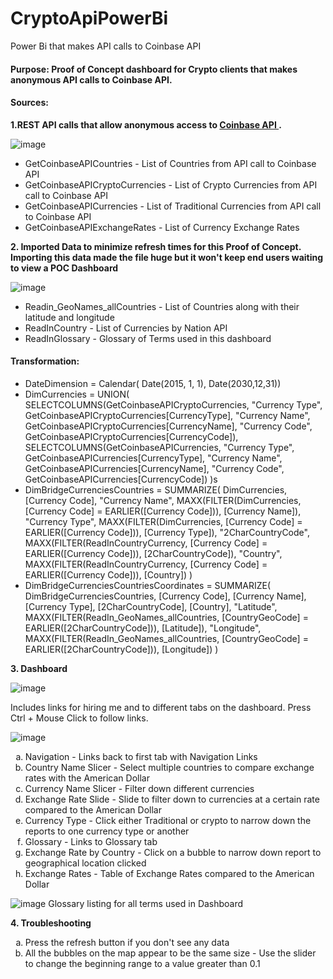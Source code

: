 # CryptoApiPowerBi
Power Bi that makes API calls to Coinbase API

#### Purpose: Proof of Concept dashboard for Crypto clients that makes anonymous API calls to Coinbase API. 

#### Sources: 

<b>1.REST API calls that allow anonymous access to <a href = "https://docs.cloud.coinbase.com/sign-in-with-coinbase/docs/api-currencies"> Coinbase API </a>. </b>

![image](https://github.com/RemoteDataEngineer/CryptoApiPowerBi/assets/140629527/9483fd7a-e691-4347-9744-270db44fd2a4)

<ul>
<li> GetCoinbaseAPICountries - List of Countries from API call to Coinbase API </li>
<li> GetCoinbaseAPICryptoCurrencies - List of Crypto Currencies from API call to Coinbase API</li>
<li> GetCoinbaseAPICurrencies - List of Traditional Currencies from API call to Coinbase API</li>
<li> GetCoinbaseAPIExchangeRates - List of Currency Exchange Rates</li>
</ul>

<b> 2. Imported Data to minimize refresh times for this Proof of Concept. Importing this data made the file huge but it won't keep end users waiting to view a POC Dashboard </b>
   
![image](https://github.com/RemoteDataEngineer/CryptoApiPowerBi/assets/140629527/5c8c762b-3360-4224-9c7a-77f3c4c8c63e)

<ul>
<li> Readin_GeoNames_allCountries - List of Countries along with their latitude and longitude </li>
<li> ReadInCountry - List of Currencies by Nation API</li>
<li> ReadInGlossary - Glossary of Terms used in this dashboard</li>
</ul>

#### Transformation: 
<ul>
<li> DateDimension = Calendar( Date(2015, 1, 1), Date(2030,12,31))</li>
<li> DimCurrencies = 
UNION(
    SELECTCOLUMNS(GetCoinbaseAPICryptoCurrencies, "Currency Type", GetCoinbaseAPICryptoCurrencies[CurrencyType], "Currency Name", GetCoinbaseAPICryptoCurrencies[CurrencyName], "Currency Code", GetCoinbaseAPICryptoCurrencies[CurrencyCode]),
    SELECTCOLUMNS(GetCoinbaseAPICurrencies, "Currency Type", GetCoinbaseAPICurrencies[CurrencyType], "Currency Name", GetCoinbaseAPICurrencies[CurrencyName], "Currency Code", GetCoinbaseAPICurrencies[CurrencyCode])
)s</li>
<li> DimBridgeCurrenciesCountries = 
    SUMMARIZE(
        DimCurrencies,
        [Currency Code],       
	    "Currency Name",      MAXX(FILTER(DimCurrencies,          [Currency Code] = EARLIER([Currency Code])), [Currency Name]),
        "Currency Type",      MAXX(FILTER(DimCurrencies,          [Currency Code] = EARLIER([Currency Code])), [Currency Type]),
        "2CharCountryCode",   MAXX(FILTER(ReadInCountryCurrency,  [Currency Code] = EARLIER([Currency Code])), [2CharCountryCode]),
        "Country",            MAXX(FILTER(ReadInCountryCurrency,  [Currency Code] = EARLIER([Currency Code])), [Country])
    )
</li>
<li> DimBridgeCurrenciesCountriesCoordinates = 
    SUMMARIZE(
        DimBridgeCurrenciesCountries,
        [Currency Code], [Currency Name], [Currency Type], [2CharCountryCode],     [Country],       
        "Latitude",           MAXX(FILTER(ReadIn_GeoNames_allCountries,  [CountryGeoCode] = EARLIER([2CharCountryCode])), [Latitude]),
        "Longitude",            MAXX(FILTER(ReadIn_GeoNames_allCountries,  [CountryGeoCode] = EARLIER([2CharCountryCode])), [Longitude])
    )
</li>
</ul>

<b> 3. Dashboard </b>
   
 
   ![image](https://github.com/RemoteDataEngineer/CryptoApiPowerBi/assets/140629527/d1bb27df-fad8-4dec-9038-254f4ff926fa)

   Includes links for hiring me and to different tabs on the dashboard. Press Ctrl + Mouse Click to follow links.
   

  ![image](https://github.com/RemoteDataEngineer/CryptoApiPowerBi/assets/140629527/b4a3fe45-b609-4a96-8997-5d6113628387)
  <ol type = "a">
  <li> Navigation - Links back to first tab with Navigation Links </li>
   <li> Country Name Slicer - Select multiple countries to compare exchange rates with the American Dollar</li>
   <li> Currency Name Slicer - Filter down different currencies</li>
   <li> Exchange Rate Slide - Slide to filter down to currencies at a certain rate compared to the American Dollar</li>
   <li> Currency Type - Click either Traditional or crypto to narrow down the reports to one currency type or another</li>
   <li> Glossary - Links to Glossary tab</li>
   <li> Exchange Rate by Country - Click on a bubble to narrow down report to geographical location clicked</li>
   <li> Exchange Rates - Table of Exchange Rates compared to the American Dollar</li>
</ol>


  ![image](https://github.com/RemoteDataEngineer/CryptoApiPowerBi/assets/140629527/4d0daaec-2a13-4c3b-b284-0da414b4a3d9)
  Glossary listing for all terms used in Dashboard

<b> 4. Troubleshooting </b>
<ol type = "a">
  <li> Press the refresh button if you don't see any data </li>
  <li> All the bubbles on the map appear to be the same size - Use the slider to change the beginning range to a value greater than 0.1 </li>
</ol>
